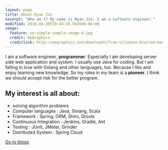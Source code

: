 ```yaml
---
layout: page
title: About Ryan Jin
excerpt: "Who am I? My name is Ryan Jin. I am a software engineer."
modified: 2016-04-30T19:44:38.564948-04:00
image:
  feature: so-simple-sample-image-4.jpg
  credit: WeGraphics
  creditlink: http://wegraphics.net/downloads/free-ultimate-blurred-background-pack/
---
```


I am a software engineer, **programmer**. Especially I am developing server side web application and system. I usually use Java for coding. But I am falling in love with Golang and other languages, too. Because I like and enjoy learning new knowledge. So my roles in my team is a **pioneer**. I think we should accept risk for the better program. 

## My interest is all about:

* solving algorithm problems
* Computer languages : Java, Golang, Scala
* Framework : Spring, ORM, Shiro, Drools
* Continuous Integration : Jenkins, Gradle, Ant
* Testing : JUnit, JMeter, Grinder
* Distributed System : Spring Cloud

<a markdown="0" href="{{ site.url }}/blog" class="btn">Go to blogs</a>

[^1]: Example: *domain.com/category-name/post-title*
